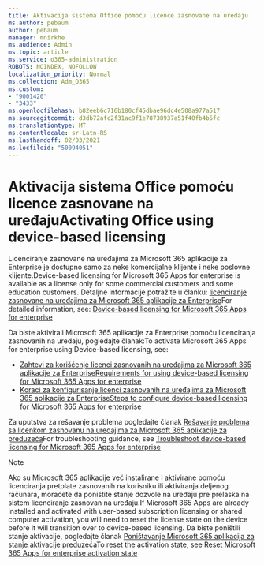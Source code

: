 ```yaml
---
title: Aktivacija sistema Office pomoću licence zasnovane na uređaju
ms.author: pebaum
author: pebaum
manager: mnirkhe
ms.audience: Admin
ms.topic: article
ms.service: o365-administration
ROBOTS: NOINDEX, NOFOLLOW
localization_priority: Normal
ms.collection: Adm_O365
ms.custom:
- "9001420"
- "3433"
ms.openlocfilehash: b82eeb6c716b180cf45dbae96dc4e508a977a517
ms.sourcegitcommit: d3db72afc2f31ac9f1e78738937a51f40fb4b5fc
ms.translationtype: MT
ms.contentlocale: sr-Latn-RS
ms.lasthandoff: 02/03/2021
ms.locfileid: "50094051"
---
```

# <a name="activating-office-using-device-based-licensing"></a><span data-ttu-id="c1bf9-102">Aktivacija sistema Office pomoću licence zasnovane na uređaju</span><span class="sxs-lookup"><span data-stu-id="c1bf9-102">Activating Office using device-based licensing</span></span>

<span data-ttu-id="c1bf9-103">Licenciranje zasnovane na uređajima za Microsoft 365 aplikacije za Enterprise je dostupno samo za neke komercijalne klijente i neke poslovne klijente.</span><span class="sxs-lookup"><span data-stu-id="c1bf9-103">Device-based licensing for Microsoft 365 Apps for enterprise is available as a license only for some commercial customers and some education customers.</span></span> <span data-ttu-id="c1bf9-104">Detaljne informacije potražite u članku: [licenciranje zasnovane na uređajima za Microsoft 365 aplikacije za Enterprise](https://docs.microsoft.com/deployoffice/device-based-licensing)</span><span class="sxs-lookup"><span data-stu-id="c1bf9-104">For detailed information, see: [Device-based licensing for Microsoft 365 Apps for enterprise](https://docs.microsoft.com/deployoffice/device-based-licensing)</span></span>

<span data-ttu-id="c1bf9-105">Da biste aktivirali Microsoft 365 aplikacije za Enterprise pomoću licenciranja zasnovanih na uređaju, pogledajte članak:</span><span class="sxs-lookup"><span data-stu-id="c1bf9-105">To activate Microsoft 365 Apps for enterprise using Device-based licensing, see:</span></span>

- [<span data-ttu-id="c1bf9-106">Zahtevi za korišćenje licenci zasnovanih na uređajima za Microsoft 365 aplikacije za Enterprise</span><span class="sxs-lookup"><span data-stu-id="c1bf9-106">Requirements for using device-based licensing for Microsoft 365 Apps for enterprise</span></span>](https://docs.microsoft.com/deployoffice/device-based-licensing#requirements-for-using-device-based-licensing-for-microsoft-365-apps-for-enterprise)
- [<span data-ttu-id="c1bf9-107">Koraci za konfigurisanje licenci zasnovanih na uređajima za Microsoft 365 aplikacije za Enterprise</span><span class="sxs-lookup"><span data-stu-id="c1bf9-107">Steps to configure device-based licensing for Microsoft 365 Apps for enterprise</span></span>](https://docs.microsoft.com/deployoffice/device-based-licensing#steps-to-configure-device-based-licensing-for-microsoft-365-apps-for-enterprise)

<span data-ttu-id="c1bf9-108">Za uputstva za rešavanje problema pogledajte članak [Rešavanje problema sa licenkom zasnovanu na uređajima za Microsoft 365 aplikacije za preduzeća](https://docs.microsoft.com/deployoffice/device-based-licensing#troubleshoot-device-based-licensing-for-microsoft-365-apps-for-enterprise)</span><span class="sxs-lookup"><span data-stu-id="c1bf9-108">For troubleshooting guidance, see [Troubleshoot device-based licensing for Microsoft 365 Apps for enterprise](https://docs.microsoft.com/deployoffice/device-based-licensing#troubleshoot-device-based-licensing-for-microsoft-365-apps-for-enterprise)</span></span>

> [!NOTE]
> <span data-ttu-id="c1bf9-109">Ako su Microsoft 365 aplikacije već instalirane i aktivirane pomoću licenciranja pretplate zasnovanih na korisniku ili aktiviranja deljenog računara, moraćete da poništite stanje dozvole na uređaju pre prelaska na sistem licenciranje zasnovan na uređaju.</span><span class="sxs-lookup"><span data-stu-id="c1bf9-109">If Microsoft 365 Apps are already installed and activated with user-based subscription licensing or shared computer activation, you will need to reset the license state on the device before it will transition over to device-based licensing.</span></span> <span data-ttu-id="c1bf9-110">Da biste poništili stanje aktivacije, pogledajte članak [Poništavanje Microsoft 365 aplikacija za stanje aktivacije preduzeća](https://docs.microsoft.com/office/troubleshoot/activation/reset-office-365-proplus-activation-state)</span><span class="sxs-lookup"><span data-stu-id="c1bf9-110">To reset the activation state, see [Reset Microsoft 365 Apps for enterprise activation state](https://docs.microsoft.com/office/troubleshoot/activation/reset-office-365-proplus-activation-state)</span></span>
